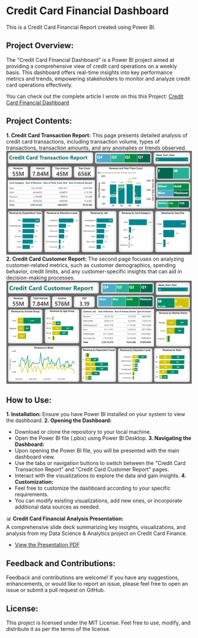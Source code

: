 # Credit Card Financial Dashboard
This is a Credit Card Financial Report created using Power BI.

## Project Overview:
The "Credit Card Financial Dashboard" is a Power BI project aimed at providing a comprehensive view of credit card operations on a weekly basis. This dashboard offers real-time insights into key performance metrics and trends, empowering stakeholders to monitor and analyze credit card operations effectively.

You can check out the complete article I wrote on this this Project: [Credit Card Financial Dashboard](https://nsworldinfo.medium.com/credit-card-financial-dashboard-f99bd6263b5a)

## Project Contents:
**1. Credit Card Transaction Report:** This page presents detailed analysis of credit card transactions, including transaction volume, types of transactions, transaction amounts, and any anomalies or trends observed.
  ![Credit Card Transaction Report](https://github.com/nibeditans/Credit-Card-Financial-Dashboard/blob/main/CC%20Transaction%20Report.png)
**2. Credit Card Customer Report:** The second page focuses on analyzing customer-related metrics, such as customer demographics, spending behavior, credit limits, and any customer-specific insights that can aid in decision-making processes.
  ![Credit Card Customer Report](https://github.com/nibeditans/Credit-Card-Financial-Dashboard/blob/main/CC%20Customer%20Report.png)

## How to Use:
**1. Installation:** Ensure you have Power BI installed on your system to view the dashboard.
**2. Opening the Dashboard:**
 - Download or clone the repository to your local machine.
 - Open the Power BI file (.pbix) using Power BI Desktop.
**3. Navigating the Dashboard:**
 - Upon opening the Power BI file, you will be presented with the main dashboard view.
 - Use the tabs or navigation buttons to switch between the "Credit Card Transaction Report" and "Credit Card Customer Report" pages.
 - Interact with the visualizations to explore the data and gain insights.
**4. Customization:**
 - Feel free to customize the dashboard according to your specific requirements.
 - You can modify existing visualizations, add new ones, or incorporate additional data sources as needed.

📊 **Credit Card Financial Analysis Presentation:**  
A comprehensive slide deck summarizing key insights, visualizations, and analysis from my Data Science & Analytics project on Credit Card Finance. 

- [View the Presentation PDF](https://github.com/nibeditans/Credit-Card-Financial-Dashboard/blob/main/Credit%20Card%20Financial%20Report%20Presentation.pdf)

## Feedback and Contributions:
Feedback and contributions are welcome! If you have any suggestions, enhancements, or would like to report an issue, please feel free to open an issue or submit a pull request on GitHub.

## License:
This project is licensed under the MIT License. Feel free to use, modify, and distribute it as per the terms of the license.
